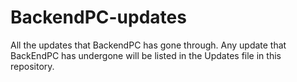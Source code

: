 # BackendPC-updates
All the updates that BackendPC has gone through.
Any update that BackEndPC has undergone will be listed in the Updates file in this repository.
